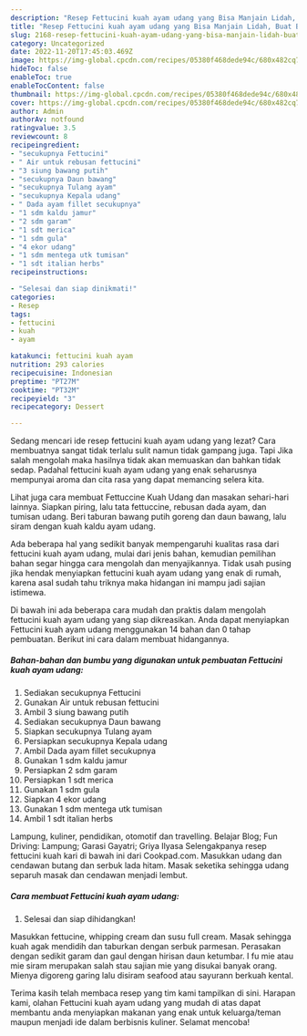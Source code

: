```yaml
---
description: "Resep Fettucini kuah ayam udang yang Bisa Manjain Lidah, Buat Buka Puasa Bisa Manjain Lidah"
title: "Resep Fettucini kuah ayam udang yang Bisa Manjain Lidah, Buat Buka Puasa Bisa Manjain Lidah"
slug: 2168-resep-fettucini-kuah-ayam-udang-yang-bisa-manjain-lidah-buat-buka-puasa-bisa-manjain-lidah
category: Uncategorized
date: 2022-11-20T17:45:03.469Z
image: https://img-global.cpcdn.com/recipes/05380f468dede94c/680x482cq70/fettucini-kuah-ayam-udang-foto-resep-utama.jpg
hideToc: false
enableToc: true
enableTocContent: false
thumbnail: https://img-global.cpcdn.com/recipes/05380f468dede94c/680x482cq70/fettucini-kuah-ayam-udang-foto-resep-utama.jpg
cover: https://img-global.cpcdn.com/recipes/05380f468dede94c/680x482cq70/fettucini-kuah-ayam-udang-foto-resep-utama.jpg
author: Admin
authorAv: notfound
ratingvalue: 3.5
reviewcount: 8
recipeingredient:
- "secukupnya Fettucini"
- " Air untuk rebusan fettucini"
- "3 siung bawang putih"
- "secukupnya Daun bawang"
- "secukupnya Tulang ayam"
- "secukupnya Kepala udang"
- " Dada ayam fillet secukupnya"
- "1 sdm kaldu jamur"
- "2 sdm garam"
- "1 sdt merica"
- "1 sdm gula"
- "4 ekor udang"
- "1 sdm mentega utk tumisan"
- "1 sdt italian herbs"
recipeinstructions:

- "Selesai dan siap dinikmati!"
categories:
- Resep
tags:
- fettucini
- kuah
- ayam

katakunci: fettucini kuah ayam 
nutrition: 293 calories
recipecuisine: Indonesian
preptime: "PT27M"
cooktime: "PT32M"
recipeyield: "3"
recipecategory: Dessert

---
```



Sedang mencari ide resep fettucini kuah ayam udang yang lezat? Cara membuatnya sangat tidak terlalu sulit namun tidak gampang juga. Tapi Jika salah mengolah maka hasilnya tidak akan memuaskan dan bahkan tidak sedap. Padahal fettucini kuah ayam udang yang enak seharusnya mempunyai aroma dan cita rasa yang dapat memancing selera kita.


Lihat juga cara membuat Fettuccine Kuah Udang dan masakan sehari-hari lainnya. Siapkan piring, lalu tata fettuccine, rebusan dada ayam, dan tumisan udang. Beri taburan bawang putih goreng dan daun bawang, lalu siram dengan kuah kaldu ayam udang.

Ada beberapa hal yang sedikit banyak mempengaruhi kualitas rasa dari fettucini kuah ayam udang, mulai dari jenis bahan, kemudian pemilihan bahan segar hingga cara mengolah dan menyajikannya. Tidak usah pusing jika hendak menyiapkan fettucini kuah ayam udang yang enak di rumah, karena asal sudah tahu triknya maka hidangan ini mampu jadi sajian istimewa.


Di bawah ini ada beberapa cara mudah dan praktis dalam mengolah fettucini kuah ayam udang yang siap dikreasikan. Anda dapat menyiapkan Fettucini kuah ayam udang menggunakan 14 bahan dan 0 tahap pembuatan. Berikut ini cara dalam membuat hidangannya.

<!--inarticleads1-->

##### Bahan-bahan dan bumbu yang digunakan untuk pembuatan Fettucini kuah ayam udang:

1. Sediakan secukupnya Fettucini
1. Gunakan  Air untuk rebusan fettucini
1. Ambil 3 siung bawang putih
1. Sediakan secukupnya Daun bawang
1. Siapkan secukupnya Tulang ayam
1. Persiapkan secukupnya Kepala udang
1. Ambil  Dada ayam fillet secukupnya
1. Gunakan 1 sdm kaldu jamur
1. Persiapkan 2 sdm garam
1. Persiapkan 1 sdt merica
1. Gunakan 1 sdm gula
1. Siapkan 4 ekor udang
1. Gunakan 1 sdm mentega utk tumisan
1. Ambil 1 sdt italian herbs


Lampung, kuliner, pendidikan, otomotif dan travelling. Belajar Blog; Fun Driving: Lampung; Garasi Gayatri; Griya Ilyasa Selengakpanya resep fettucini kuah kari di bawah ini dari Cookpad.com. Masukkan udang dan cendawan butang dan serbuk lada hitam. Masak seketika sehingga udang separuh masak dan cendawan menjadi lembut. 

<!--inarticleads2-->

##### Cara membuat Fettucini kuah ayam udang:


1. Selesai dan siap dihidangkan!

Masukkan fettucine, whipping cream dan susu full cream. Masak sehingga kuah agak mendidih dan taburkan dengan serbuk parmesan. Perasakan dengan sedikit garam dan gaul dengan hirisan daun ketumbar. I fu mie atau mie siram merupakan salah stau sajian mie yang disukai banyak orang. Mienya digoreng garing lalu disiram seafood atau sayurann berkuah kental. 

Terima kasih telah membaca resep yang tim kami tampilkan di sini. Harapan kami, olahan Fettucini kuah ayam udang yang mudah di atas dapat membantu anda menyiapkan makanan yang enak untuk keluarga/teman maupun menjadi ide dalam berbisnis kuliner. Selamat mencoba!
